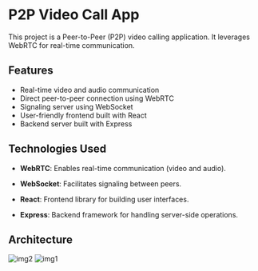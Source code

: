 # P2P Video Call App

This project is a Peer-to-Peer (P2P) video calling application. It leverages WebRTC for real-time communication.

## Features

- Real-time video and audio communication
- Direct peer-to-peer connection using WebRTC
- Signaling server using WebSocket
- User-friendly frontend built with React
- Backend server built with Express

## Technologies Used

- **WebRTC**: Enables real-time communication (video and audio).

- **WebSocket**: Facilitates signaling between peers.
- **React**: Frontend library for building user interfaces.
- **Express**: Backend framework for handling server-side operations.

## Architecture
  ![img2](https://github.com/user-attachments/assets/28e3b882-2d9b-45fc-ac22-1022fc83398a)
  ![img1](https://github.com/user-attachments/assets/9c9c063a-c2c8-4d10-8525-ed3113d991e8)
